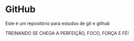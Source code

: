 # GitHub

 Este é um repositório para estudos de git e github




TREINANDO SE CHEGA A PERFEIÇÃO, FOCO, FORÇA E FÉ!

